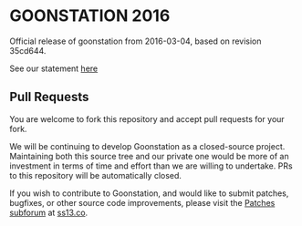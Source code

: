 # GOONSTATION 2016 #

Official release of goonstation from 2016-03-04, based on revision 35cd644.

See our statement [here](http://goo.gl/RmjGFN)

## Pull Requests

You are welcome to fork this repository and accept pull requests for your fork.

We will be continuing to develop Goonstation as a closed-source project. Maintaining both this source tree and our private one would be more of an investment in terms of time and effort than we are willing to undertake. PRs to this repository will be automatically closed.

If you wish to contribute to Goonstation, and would like to submit patches, bugfixes, or other source code improvements, please visit the [Patches subforum](http://forum.ss13.co/forumdisplay.php?fid=30) at [ss13.co](http://forum.ss13.co).
